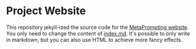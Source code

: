 # Project Website

This repository jekyll-ized the source code for the [MetaPrompting website](https://suzgunmirac.github.io/MetaPrompting).
You only need to change the content of [index.md](/index.md). 
It's possible to only write in markdown, but you can also use HTML to achieve more fancy effects.
